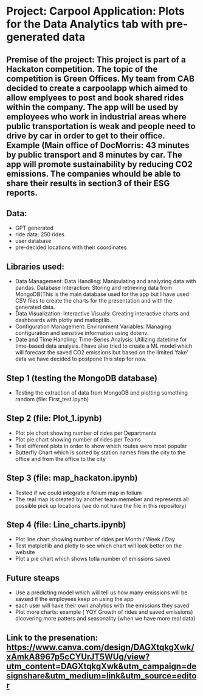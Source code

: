 ﻿
# Project: ﻿Carpool Application: Plots for the Data Analytics tab with pre-generated data
## Premise of the project: This project is part of a Hackaton competition. The topic of the competition is Green Offices. My team from CAB decided to create a carpoolapp which aimed to allow emplyees to post and book shared rides within the company. The app will be used by employees who work in industrial areas where public transportation is weak and people need to drive by car in order to get to their office. Example (Main office of DocMorris: 43 minutes by public transport and 8 minutes by car. The app will promote sustainability by reducing CO2 emissions. The companies whould be able to share their results in section3 of their ESG reports.

## Data:
+ GPT generated
+ ride data: 250 rides 
+ user database
+ pre-decided locations with their coordinates
## Libraries used: 
+ Data Management:
Data Handling: Manipulating and analyzing data with pandas.
Database Interaction: Storing and retrieving data from MongoDB(This is the main database used for the app but I have used CSV files to create the charts for the presentation and with the generated data.
+ Data Visualization:
Interactive Visuals: Creating interactive charts and dashboards with plotly and matloptlib.
+ Configuration Management:
Environment Variables: Managing configuration and sensitive information using dotenv.
+ Date and Time Handling:
Time-Series Analysis: Utilizing datetime for time-based data analysis. I have also tried to create a ML model which will forecast the saved CO2 emissions but based on the limited 'fake' data we have decided to postpone this step for now.


## Step 1 (testing the MongoDB database)
+ Testing the extraction of data from MongoDB and plotting something random (file: First_test.ipynb)
## Step 2 (file: Plot_1.ipynb)
+ Plot pie chart showing number of rides per Departments
+ Plot pie chart showing number of rides per Teams
+ Test different plots in order to show which routes were most popular
+ Butterfly Chart which is sorted by station names from the city to the office and from the office to the city
## Step 3 (file: map_hackaton.ipynb)
+ Tested if we could integrate a folium map in folium
+ The real map is created by another team memeber and represents all possible pick up locations (we do not have the file in this repository)
## Step 4 (file: Line_charts.ipynb)
+ Plot line chart showing number of rides per Month / Week / Day
+ Test matplotlib and plotly to see which chart will look better on the website
+ Plot a pie chart which shows totla number of emissions saved

## Future steaps 

+ Use a predicting model which will tell us how many emissions will be savsed if the employees keep on using the app
+ each user will have their own analytics with the emissions they saved
+ Plot more charts: example ( YOY Growth of rides and saved emissions) dicovering more patters and seasonality (when we have more real data)
## Link to the presenation: https://www.canva.com/design/DAGXtqkgXwk/xAmkA8967p5cCYUrJT5WUg/view?utm_content=DAGXtqkgXwk&utm_campaign=designshare&utm_medium=link&utm_source=editor
  

